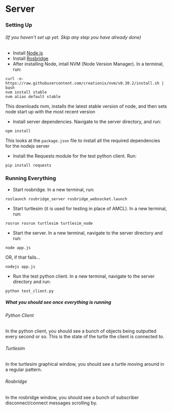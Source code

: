 # Server

### Setting Up
###### (If you haven't set up yet. Skip any step you have already done)
* Install [Node.js](https://nodejs.org/en/)
* Install [Rosbridge](http://wiki.ros.org/rosbridge_suite)
* After installing Node, intall NVM (Node Version Manager). In a terminal, run:
```
curl -o- https://raw.githubusercontent.com/creationix/nvm/v0.30.2/install.sh | bash
nvm install stable
nvm alias default stable
```
This downloads nvm, installs the latest stable version of node, and then sets node start up with the most recent version
* Install server dependencies. Navigate to the server directory, and run:
```
npm install
```
This looks at the `package.json` file to install all the required dependencies for the nodejs server
* Install the Requests module for the test python client. Run:
```
pip install requests
```

### Running Everything
* Start rosbridge. In a new terminal, run:
```
roslaunch rosbridge_server rosbridge_websocket.launch
```
* Start turtlesim (it is used for testing in place of AMCL). In a new terminal, run:
```
rosrun rosrun turtlesim turtlesim_node
```
* Start the server. In a new terminal, navigate to the server directory and run:
```
node app.js
```
OR, if that fails...
```
nodejs app.js
```
* Run the test python client. In a new terminal, navigate to the server directory and run:
```
python test_client.py
```

##### What you should see once everything is running
###### Python Client
In the python client, you should see a bunch of objects being outputted every second or so. This is the state of the turtle the client is connected to.
###### Turtlesim
In the turtlesim graphical window, you should see a turtle moving around in a regular pattern.
###### Rosbridge
In the rosbridge window, you should see a bunch of subscriber disconnect/connect messages scrolling by.
